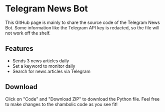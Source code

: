 # Telegram News Bot

This GitHub page is mainly to share the source code of the Telegram News Bot. Some information like the Telegram API key is redacted, so the file will not work off the shelf.

## Features 
- Sends 3 news articles daily
- Set a keyword to monitor daily
- Search for news articles via Telegram 

## Download 
Click on "Code" and "Download ZIP" to download the Python file. Feel free to make changes to the shambolic code as you see fit!
